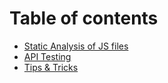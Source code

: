 # Table of contents

* [Static Analysis of JS files](README.md)
* [API Testing](api-testing.md)
* [Tips & Tricks](tips-and-tricks.md)

